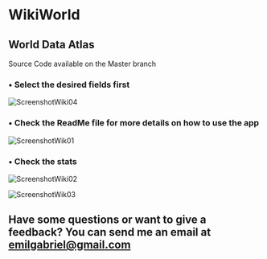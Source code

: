 # WikiWorld

## World Data Atlas

Source Code available on the Master branch

### • Select the desired fields first

![ScreenshotWiki04](https://user-images.githubusercontent.com/72876989/118658605-380a4600-b7f5-11eb-94ed-4a26b78fc5ad.jpg)

### • Check the ReadMe file for more details on how to use the app

![ScreenshotWik01](https://user-images.githubusercontent.com/72876989/118658567-304aa180-b7f5-11eb-91c0-cf81b929885b.jpg)

### • Check the stats

![ScreenshotWiki02](https://user-images.githubusercontent.com/72876989/118658583-33459200-b7f5-11eb-970f-5c5dd144ad0c.jpg)


![ScreenshotWik03](https://user-images.githubusercontent.com/72876989/118658592-35a7ec00-b7f5-11eb-8f95-5c523121d521.jpg)

## Have some questions or want to give a feedback? You can send me an email at emilgabriel@gmail.com

